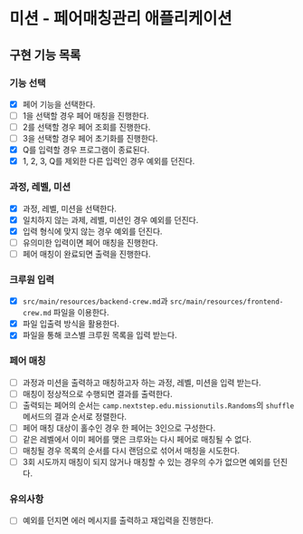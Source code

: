 # 미션 - 페어매칭관리 애플리케이션

## 구현 기능 목록

### 기능 선택
 * [x] 페어 기능을 선택한다.
 * [ ] 1을 선택할 경우 페어 매칭을 진행한다.
 * [ ] 2를 선택할 경우 페어 조회를 진행한다.
 * [ ] 3을 선택할 경우 페어 초기화를 진행한다.
 * [x] Q를 입력할 경우 프로그램이 종료된다.
 * [x] 1, 2, 3, Q를 제외한 다른 입력인 경우 예외를 던진다.

### 과정, 레벨, 미션
 * [x] 과정, 레벨, 미션을 선택한다.
 * [x] 일치하지 않는 과제, 레벨, 미션인 경우 예외를 던진다.
 * [x] 입력 형식에 맞지 않는 경우 예외를 던진다.
 * [ ] 유의미한 입력이면 페어 매칭을 진행한다.
 * [ ] 페어 매칭이 완료되면 출력을 진행한다.

### 크루원 입력
 * [x] `src/main/resources/backend-crew.md`과 `src/main/resources/frontend-crew.md` 파일을 이용한다.
 * [x] 파일 입출력 방식을 활용한다.
 * [x] 파일을 통해 코스별 크루원 목록을 입력 받는다.

### 페어 매칭
 * [ ] 과정과 미션을 출력하고 매칭하고자 하는 과정, 레벨, 미션을 입력 받는다.
 * [ ] 매칭이 정상적으로 수행되면 결과를 출력한다.
 * [ ] 출력되는 페어의 순서는 `camp.nextstep.edu.missionutils.Randoms`의 `shuffle` 메서드의 결과 순서로 정렬한다.
 * [ ] 페어 매칭 대상이 홀수인 경우 한 페어는 3인으로 구성한다.
 * [ ] 같은 레벨에서 이미 페어를 맺은 크루와는 다시 페어로 매칭될 수 없다.
 * [ ] 매칭될 경우 목록의 순서를 다시 랜덤으로 섞어서 매칭을 시도한다. 
 * [ ] 3회 시도까지 매칭이 되지 않거나 매칭할 수 있는 경우의 수가 없으면 예외를 던진다.

### 유의사항
 * [ ] 예외를 던지면 에러 메시지를 출력하고 재입력을 진행한다.